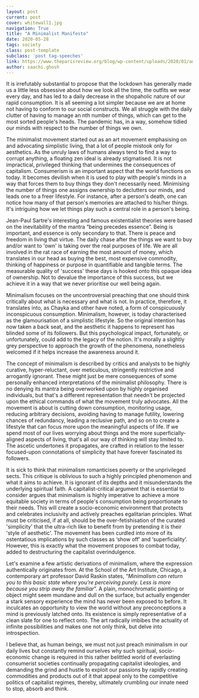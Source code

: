 ```yaml
---
layout: post
current: post
cover: whitewall1.jpg
navigation: True
title: "A Minimalist Manifesto"
date: 2020-05-28
tags: society
class: post-template
subclass: 'post tag-speeches'
link: https://www.theparisreview.org/blog/wp-content/uploads/2020/01/adobestock_141365970.jpeg
author: saachi.ghosh
---
```

It is irrefutably substantial to propose that the lockdown has generally made us a little less obsessive about how we look all the time, the outfits we wear every day, and has led to a daily decrease in the shopaholic nature of our rapid consumption. It is all seeming a lot simpler because we are at home not having to conform to our social constructs. We all struggle with the daily clutter of having to manage an nth number of things, which can get to the most sorted people's heads. The pandemic has, in a way, somehow tidied our minds with respect to the number of things we own.

  

The minimalist movement started out as an art movement emphasising on and advocating simplistic living, that a lot of people mistook only for aesthetics. As the unruly laws of humans always tend to find a way to corrupt anything, a floating zen ideal is already stigmatised. It is not impractical, privileged thinking that undermines the consequences of capitalism. Consumerism is an important aspect that the world functions on today. It becomes devilish when it is used to play with people's minds in a way that forces them to buy things they don't necessarily need. Minimising the number of things one assigns ownership to declutters our minds, and leads one to a freer lifestyle. For instance, after a person's death, one can notice how many of that person's memories are attached to his/her things. It's intriguing how we let things play such a central role in a person's being.

  

Jean-Paul Sartre's interesting and famous existentialist theories were based on the inevitability of the mantra “being precedes essence”. Being is important, and essence is only secondary to that. There is peace and freedom in living that virtue. The daily chase after the things we want to buy and/or want to 'own' is taking over the real purposes of life. We are all involved in the rat race of earning the most amount of money, which translates in our head as buying the best, most expensive commodity, thinking of happiness or purpose in quantifiable and tangible terms. The measurable quality of 'success' these days is hooked onto this opaque idea of ownership. Not to devalue the importance of this success, but we achieve it in a way that we never prioritise our well being again.

  

Minimalism focuses on the uncontroversial preaching that one should think critically about what is necessary and what is not. In practice, therefore, it translates into, as Chayka and other have noted, a form of conspicuously inconspicuous consumption. Minimalism, however, is today characterised as the glamourisation of a simplistic lifestyle. So the original intention has now taken a back seat, and the aesthetic it happens to represent has blinded some of its followers. But this psychological impact, fortunately, or unfortunately, could add to the legacy of the notion. It's morally a slightly grey perspective to approach the growth of the phenomena, nonetheless welcomed if it helps increase the awareness around it.

  

The concept of minimalism is described by critics and analysts to be highly curative, hyper-reluctant, over meticulous, stringently restrictive and arrogantly ignorant. These might just be mere consequences of some personally enhanced interpretations of the minimalist philosophy. There is no denying its mantra being overworked upon by highly organised individuals, but that's a different representation that needn't be projected upon the ethical commands of what the movement truly advocates. All the movement is about is cutting down consumption, monitoring usage, reducing arbitrary decisions, avoiding having to manage futility, lowering chances of redundancy, leading a reclusive path, and so on to create a lifestyle that can focus more upon the meaningful aspects of life. If we spend most of our lives worrying about things and the more superficially-aligned aspects of living, that's all our way of thinking will stay limited to. The ascetic undertones it propagates, are crafted in relation to the lesser focused-upon connotations of simplicity that have forever fascinated its followers.

  

It is sick to think that minimalism romanticises poverty or the unprivileged sects. This critique is oblivious to such a highly principled phenomenon and what it aims to achieve. It is ignorant of its depths and it misunderstands the underlying spiritual faith. A capitalist-critical argument that is essential to consider argues that minimalism is highly imperative to achieve a more equitable society in terms of people's consumption being proportionate to their needs. This will create a socio-economic environment that protects and celebrates inclusivity and actively preaches egalitarian principles. What must be criticised, if at all, should be the over-fetishisation of the curated 'simplicity' that the ultra-rich like to benefit from by pretending it is their 'style of aesthetic'. The movement has been curdled into more of its ostentatious implications by such classes as ‘show off’ and ‘superficiality’. However, this is exactly what the movement proposes to combat today, added to destructuring the capitalist overindulgence.

  

Let's examine a few artistic derivations of minimalism, where the expression authentically originates from. At the School of the Art Institute, Chicago, a contemporary art professor David Raskin states, “*Minimalism can return you to this basic state where you’re perceiving purely. Less is more because you strip away the familiar*”. A plain, monochromatic painting or object might seem mundane and dull on the surface, but actually engender a stark sensory experience the mind has never been exposed to before. It inculcates an opportunity to view the world without any preconceptions a mind is previously latched onto. Its existence is simply representative of a clean slate for one to reflect onto. The art radically imbibes the actuality of infinite possibilities and makes one not only think, but delve into introspection.

  

I believe that, as human beings, we must not just preach minimalism in our daily lives but constantly remind ourselves why such spiritual, socio-economic change is required in this rather belittled world of everlasting consumerist societies continually propagating capitalist ideologies, and demanding the grind and hustle to exploit our passions by rapidly creating commodities and products out of it that appeal only to the competitive politics of capitalist regimes, thereby, ultimately crumbling our innate need to stop, absorb and think.
